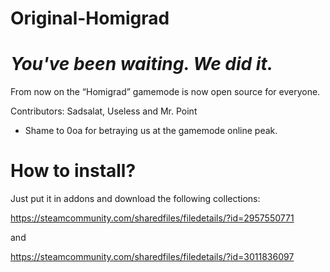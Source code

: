 # Original-Homigrad
# _You've been waiting. We did it._ 
From now on the “Homigrad” gamemode is now open source for everyone.


Contributors: Sadsalat, Useless and Mr. Point

- Shame to 0oa for betraying us at the gamemode online peak. 

# How to install?
Just put it in addons and download the following collections:

https://steamcommunity.com/sharedfiles/filedetails/?id=2957550771

and

https://steamcommunity.com/sharedfiles/filedetails/?id=3011836097
